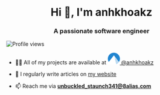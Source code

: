 <h1 align="center">Hi 👋, I'm anhkhoakz</h1>
<h3 align="center">A passionate software engineer</h3>

![Profile views](https://komarev.com/ghpvc/?username=anhkhoakz&label=Profile%20views&color=0e75b6&style=flat)

- 👨‍💻 All of my projects are available at [![Codeberg](imgs/codeberg.svg) @anhkhoakz](https://codeberg.org/anhkhoakz/)

- 📝 I regularly write articles on [my website](https://anhkhoakz.dev/)

- 📫 Reach me via **unbuckled_staunch341@8alias.com**
